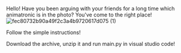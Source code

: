 
Hello! Have you been arguing with your friends for a long time which animatronic is in the photo? You've come to the right place!
![fec80732b90a49f2c3a4b9720617d075 (1)](https://github.com/ArtemInMinus/animatronic/assets/110528679/cf1d3c91-02f5-4bf3-9aa7-c2ad54e00f8f)

Follow the simple instructions!

Download the archive, unzip it and run main.py in visual studio code!

